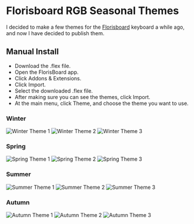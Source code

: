 # Florisboard RGB Seasonal Themes

I decided to make a few themes for the [Florisboard](https://github.com/florisboard/florisboard) keyboard a while ago, and now I have decided to publish them.

## Manual Install
- Download the .flex file.
- Open the FlorisBoard app.
- Click Addons & Extensions.
- Click Import.
- Select the downloaded .flex file.
- After making sure you can see the themes, click Import.
- At the main menu, click Theme, and choose the theme you want to use.

### Winter
![Winter Theme 1](https://github.com/GVivid/Florisboard_RGB_Seasonal_Themes/blob/main/assets/RGB%20Seasonal%20Winter1.jpg)
![Winter Theme 2](https://github.com/GVivid/Florisboard_RGB_Seasonal_Themes/blob/main/assets/RGB%20Seasonal%20Winter2.jpg)
![Winter Theme 3](https://github.com/GVivid/Florisboard_RGB_Seasonal_Themes/blob/main/assets/RGB%20Seasonal%20Winter3.jpg)

### Spring
![Spring Theme 1](https://github.com/GVivid/Florisboard_RGB_Seasonal_Themes/blob/main/assets/RGB%20Seasonal%20Spring1.jpg)
![Spring Theme 2](https://github.com/GVivid/Florisboard_RGB_Seasonal_Themes/blob/main/assets/RGB%20Seasonal%20Spring2.jpg)
![Spring Theme 3](https://github.com/GVivid/Florisboard_RGB_Seasonal_Themes/blob/main/assets/RGB%20Seasonal%20Spring3.jpg)

### Summer
![Summer Theme 1](https://github.com/GVivid/Florisboard_RGB_Seasonal_Themes/blob/main/assets/RGB%20Seasonal%20Summer1.jpg)
![Summer Theme 2](https://github.com/GVivid/Florisboard_RGB_Seasonal_Themes/blob/main/assets/RGB%20Seasonal%20Summer2.jpg)
![Summer Theme 3](https://github.com/GVivid/Florisboard_RGB_Seasonal_Themes/blob/main/assets/RGB%20Seasonal%20Summer3.jpg)

### Autumn
![Autumn Theme 1](https://github.com/GVivid/Florisboard_RGB_Seasonal_Themes/blob/main/assets/RGB%20Seasonal%20Autumn1.jpg)
![Autumn Theme 2](https://github.com/GVivid/Florisboard_RGB_Seasonal_Themes/blob/main/assets/RGB%20Seasonal%20Autumn2.jpg)
![Autumn Theme 3](https://github.com/GVivid/Florisboard_RGB_Seasonal_Themes/blob/main/assets/RGB%20Seasonal%20Autumn3.jpg)

